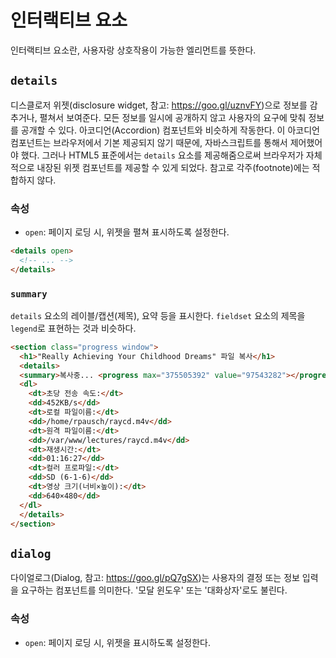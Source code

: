 # 인터랙티브 요소

인터랙티브 요소란, 사용자랑 상호작용이 가능한 엘리먼트를 뜻한다.

## `details`

디스클로저 위젯(disclosure widget, 참고: https://goo.gl/uznvFY)으로 정보를 감추거나, 펼쳐서 보여준다. 모든 정보를 일시에 공개하지 않고 사용자의 요구에 맞춰 정보를 공개할 수 있다. 아코디언(Accordion) 컴포넌트와 비슷하게 작동한다. 이 아코디언 컴포넌트는 브라우저에서 기본 제공되지 않기 때문에, 자바스크립트를 통해서 제어했어야 했다. 그러나 HTML5 표준에서는 `details` 요소를 제공해줌으로써 브라우저가 자체적으로 내장된 위젯 컴포넌트를 제공할 수 있게 되었다. 참고로 각주(footnote)에는 적합하지 않다.

### 속성

* `open`: 페이지 로딩 시, 위젯을 펼쳐 표시하도록 설정한다.

```html
<details open>
  <!-- ... -->
</details>
```

### `summary`

`details` 요소의 레이블/캡션(제목), 요약 등을 표시한다. `fieldset` 요소의 제목을 `legend`로 표현하는 것과 비슷하다.

```html
<section class="progress window">
  <h1>"Really Achieving Your Childhood Dreams" 파일 복사</h1>
  <details>
  <summary>복사중... <progress max="375505392" value="97543282"></progress> 25%</summary>
  <dl>
    <dt>초당 전송 속도:</dt>
    <dd>452KB/s</dd>
    <dt>로컬 파일이름:</dt>
    <dd>/home/rpausch/raycd.m4v</dd>
    <dt>원격 파일이름:</dt>
    <dd>/var/www/lectures/raycd.m4v</dd>
    <dt>재생시간:</dt>
    <dd>01:16:27</dd>
    <dt>컬러 프로파일:</dt>
    <dd>SD (6-1-6)</dd>
    <dt>영상 크기(너비×높이):</dt>
    <dd>640×480</dd>
  </dl>
  </details>
</section>
```

## `dialog`

다이얼로그(Dialog, 참고: https://goo.gl/pQ7gSX)는 사용자의 결정 또는 정보 입력을 요구하는 컴포넌트를 의미한다. '모달 윈도우' 또는 '대화상자'로도 불린다.

### 속성

* `open`: 페이지 로딩 시, 위젯을 표시하도록 설정한다.
